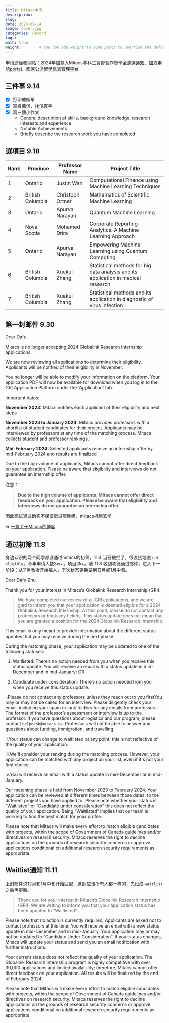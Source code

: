 ```yaml
---
title: Mitacs申请
description: 
slug: 
date: 2023-09-14 
image: cover.jpg
categories: Record
tags:
math: true
weight:        # You can add weight to some posts to override the default sorting (date descending)
---
```


申请途径和网站：2024年加拿大Mitacs本科生實習合作獎學金遴選[通知](https://www.csc.edu.cn/chuguo/s/2669)、[加方申請portal](https://www.mitacs.ca/en/programs/globalink/globalink-research-internship)、[國家公派留學信息管理平台](http://apply.csc.edu.cn)

## 三件事 9.14

- [x] 打印成績單
- [x] 寫推薦信，找倪簽字
- [x] 寫三個小作文
   - General description of skills, background knowledge, research interests and experience
   - Notable Achievements
   - Briefly describe the research work you have completed

## 選項目 9.18

| Rank | Province        | Professor Name        | Project Title                                              |
|------|-----------------|-----------------------|-----------------------------------------------------------|
| 1    | Ontario         | Justin Wan            | Computational Finance using Machine Learning Techniques   |
| 2    | British Columbia| Christoph Ortner      | Mathematics of Scientific Machine Learning                |
| 3    | Ontario         | Apurva Narayan        | Quantum Machine Learning                                   |
| 4    | Nova Scotia     | Mohamed Drira         | Corporate Reporting Analytics: A Machine Learning Approach |
| 5    | Ontario         | Apurva Narayan        | Empowering Machine Learning using Quantum Computing       |
| 6    | British Columbia| Xuekui Zhang          | Statistical methods for big data analysis and its application in medical research |
| 7    | British Columbia| Xuekui Zhang          | Statistical methods and its application in diagnostic of virus infection |

## 第一封邮件 9.30

Dear Dafu,

Mitacs is no longer accepting 2024 Globalink Research Internship applications.

We are now reviewing all applications to determine their eligibility. Applicants will be notified of their eligibility in November.

You no longer will be able to modify your information on the platform. Your application PDF will now be available for download when you log in to the GRI Application Platform under the 'Application' tab.  

Important dates:  

**November 2023:**
Mitacs notifies each applicant of their eligibility and next steps  

**November 2023 to January 2024:**
Mitacs provides professors with a shortlist of student candidates for their project. Applicants may be interviewed by professors at any time of the matching process. Mitacs collects student and professor rankings.

**Mid-February 2024:**
Selected applicants receive an internship offer by mid-February 2024 and results are finalized

Due to the high volume of applicants, Mitacs cannot offer direct feedback on your application. Please be aware that eligibility and interviews do not guarantee an internship offer.

注意：

> **Due to the high volume of applicants, Mitacs cannot offer direct feedback on your application. Please be aware that eligibility and interviews do not guarantee an internship offer.**

因此面试通过确实不保证能进项目组，mitacs机制玄学

$\Rightarrow$ [一篇关于Mitacs的博客](https://shuosc.github.io/fly/posts/20-%CF%80-mitacs_gri/)

## 通过初筛 11.8

身边认识的两个同学都没通过mitacs的初筛，11.4 当日被拒了，很直接地说 `not eligible`。今年申请人数3w+，项目2k+。我 11.8 收到初筛通过邮件，进入下一阶段：从11月教授开始挑人，下次状态更新要到12月或1月中旬。

Dear Dafu Zhu,

Thank you for your interest in Mitacs’s Globalink Research Internship (GRI).

> We have completed our review of all GRI applications, and we are glad to inform you that your application is deemed eligible for a 2024 Globalink Research Internship. At this point, please do not contact any professors or book any tickets. This status update does not mean that you are granted a position for the 2024 Globalink Research Internship.

This email is only meant to provide information about the different status updates that you may receive during the next phase.

During the matching phase, your application may be updated to one of the following statuses:

1. Waitlisted:
There’s no action needed from you when you receive this status update. You will receive an email with a status update in mid-December and in mid-January; OR

2. Candidate under consideration:
There’s no action needed from you when you receive this status update.

i.Please do not contact any professors unless they reach out to you firstYou may or may not be
called for an interview. Please diligently check your email, including your spam or junk folders for any emails from professors. The format of the professor’s assessment or interview is up to the professor. If you have questions about logistics and our program, please contact `helpdesk@mitacs.ca`. Professors will not be able to answer any questions about funding, immigration, and travelling.

ii.Your status can change to waitlisted at any point; this is not reflective of the quality of your application.

iii.We'll consider your ranking during the matching process. However, your application can be matched with any project on your list, even if it's not your first choice.

iv.You will receive an email with a status update in mid-December or in mid-January.

Our matching phase is held from November 2023 to February 2024. Your application can be reviewed at different times between those dates, to the different projects you have applied to. Please note whether your status is “Waitlisted” or “Candidate under consideration” this does not reflect the quality of your application. Being “Waitlisted” implies that our team is working to find the best match for your profile.

Please note that Mitacs will make every effort to match eligible candidates with projects, within the scope of Government of Canada guidelines and/or directives on research security. Mitacs reserves the right to decline applications on the grounds of research security concerns or approve applications conditional on additional research security requirements as appropriate.

## Waitlist通知 11.11

上封邮件说12月和1月中旬开始匹配，这封应该所有人都一样的，先设成 `waitlist` 之后再更新。

> Thank you for your interest in Mitacs’s Globalink Research Internship (GRI). We are writing to inform you that your application status has been updated to “Waitlisted”.

Please note that no action is currently required.
Applicants are asked not to contact professors at this time.
You will receive an email with a new status update in mid-December and in mid-January.
Your application may or may not be updated to “Candidate Under Consideration”. If your status changes, Mitacs will
update your status and send you an email notification with further instructions.

Your current status does not reflect the quality of your application.
The Globalink Research Internship program is highly competitive with over 30,000 applications and limited availability; therefore, Mitacs cannot offer direct feedback on your application. All results will be finalized by the end of February 2024.

Please note that Mitacs will make every effort to match eligible candidates with projects, within the scope of Government of Canada guidelines and/or directives on research security. Mitacs reserves the right to decline applications on the grounds of research security concerns or approve applications conditional on additional research security requirements as appropriate.

